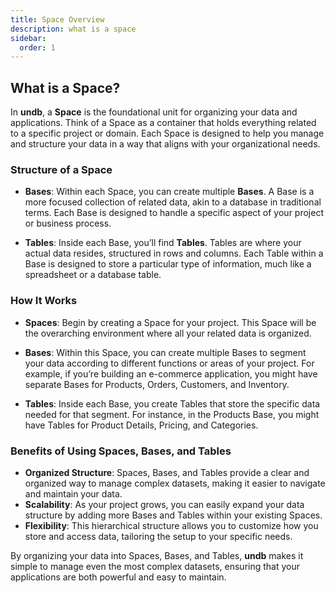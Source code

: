 ```yaml
---
title: Space Overview
description: what is a space
sidebar:
  order: 1
---
```


## What is a Space?

In **undb**, a **Space** is the foundational unit for organizing your data and applications. Think of a Space as a container that holds everything related to a specific project or domain. Each Space is designed to help you manage and structure your data in a way that aligns with your organizational needs.

### Structure of a Space

- **Bases**: Within each Space, you can create multiple **Bases**. A Base is a more focused collection of related data, akin to a database in traditional terms. Each Base is designed to handle a specific aspect of your project or business process.

- **Tables**: Inside each Base, you’ll find **Tables**. Tables are where your actual data resides, structured in rows and columns. Each Table within a Base is designed to store a particular type of information, much like a spreadsheet or a database table.

### How It Works

- **Spaces**: Begin by creating a Space for your project. This Space will be the overarching environment where all your related data is organized.

- **Bases**: Within this Space, you can create multiple Bases to segment your data according to different functions or areas of your project. For example, if you’re building an e-commerce application, you might have separate Bases for Products, Orders, Customers, and Inventory.

- **Tables**: Inside each Base, you create Tables that store the specific data needed for that segment. For instance, in the Products Base, you might have Tables for Product Details, Pricing, and Categories.

### Benefits of Using Spaces, Bases, and Tables

- **Organized Structure**: Spaces, Bases, and Tables provide a clear and organized way to manage complex datasets, making it easier to navigate and maintain your data.
- **Scalability**: As your project grows, you can easily expand your data structure by adding more Bases and Tables within your existing Spaces.
- **Flexibility**: This hierarchical structure allows you to customize how you store and access data, tailoring the setup to your specific needs.

By organizing your data into Spaces, Bases, and Tables, **undb** makes it simple to manage even the most complex datasets, ensuring that your applications are both powerful and easy to maintain.
